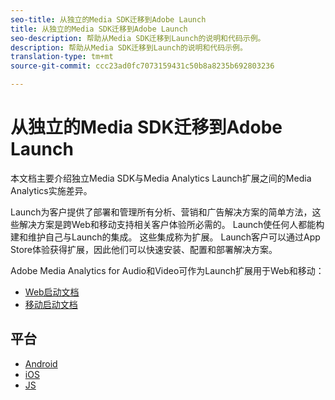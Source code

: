 ```yaml
---
seo-title: 从独立的Media SDK迁移到Adobe Launch
title: 从独立的Media SDK迁移到Adobe Launch
seo-description: 帮助从Media SDK迁移到Launch的说明和代码示例。
description: 帮助从Media SDK迁移到Launch的说明和代码示例。
translation-type: tm+mt
source-git-commit: ccc23ad0fc7073159431c50b8a8235b692803236

---
```



# 从独立的Media SDK迁移到Adobe Launch

本文档主要介绍独立Media SDK与Media Analytics Launch扩展之间的Media Analytics实施差异。

Launch为客户提供了部署和管理所有分析、营销和广告解决方案的简单方法，这些解决方案是跨Web和移动支持相关客户体验所必需的。 Launch使任何人都能构建和维护自己与Launch的集成。 这些集成称为扩展。
Launch客户可以通过App Store体验获得扩展，因此他们可以快速安装、配置和部署解决方案。

Adobe Media Analytics for Audio和Video可作为Launch扩展用于Web和移动：

* [Web启动文档](https://docs.adobe.com/content/help/en/launch/using/extensions-ref/adobe-extension/media-analytics-extension/overview.html)
* [移动启动文档](https://aep-sdks.gitbook.io/docs/using-mobile-extensions/adobe-media-analytics)

## 平台

* [Android](/help/sdk-implement/sdk-to-launch/sdk-to-launch-migration-platforms/sdk-to-launch-migration-android.md)
* [iOS](/help/sdk-implement/sdk-to-launch/sdk-to-launch-migration-platforms/sdk-to-launch-migration-ios.md)
* [JS](/help/sdk-implement/sdk-to-launch/sdk-to-launch-migration-platforms/sdk-to-launch-migration-js.md)

